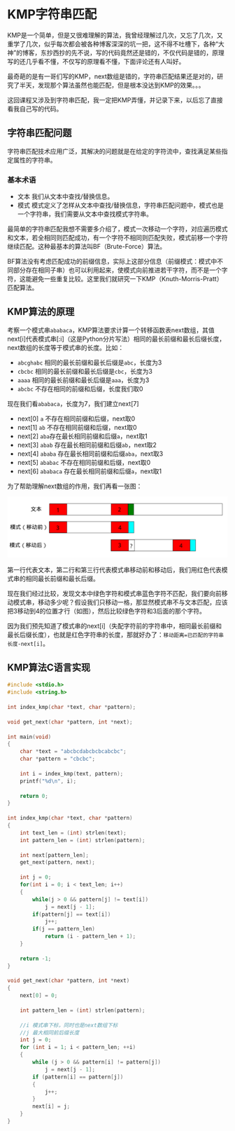 # KMP字符串匹配

KMP是一个简单，但是又很难理解的算法，我曾经理解过几次，又忘了几次，又重学了几次，似乎每次都会被各种博客深深的坑一把，这不得不吐槽下，各种“大神”的博客，东抄西抄的先不说，写的代码竟然还是错的，不仅代码是错的，原理写的还几乎看不懂，不仅写的原理看不懂，下面评论还有人叫好。

最奇葩的是有一哥们写的KMP，next数组是错的，字符串匹配结果还是对的，研究了半天，发现那个算法虽然也能匹配，但是根本没达到KMP的效果。。。

这回课程又涉及到字符串匹配，我一定把KMP弄懂，并记录下来，以后忘了直接看我自己写的代码。

## 字符串匹配问题

字符串匹配技术应用广泛，其解决的问题就是在给定的字符流中，查找满足某些指定属性的字符串。

### 基本术语

* 文本 我们从文本中查找/替换信息。
* 模式 模式定义了怎样从文本中查找/替换信息，字符串匹配问题中，模式也是一个字符串，我们需要从文本中查找模式字符串。

最简单的字符串匹配我想不需要多介绍了，模式一次移动一个字符，对应遍历模式和文本，若全相同则匹配成功，有一个字符不相同则匹配失败，模式前移一个字符继续匹配。这种最基本的算法叫BF（Brute-Force）算法。

BF算法没有考虑匹配成功的前缀信息，实际上这部分信息（前缀模式：模式中不同部分存在相同子串）也可以利用起来，使模式向前推进若干字符，而不是一个字符，这能避免一些重复比较。这里我们就研究一下KMP（Knuth-Morris-Pratt）匹配算法。

## KMP算法的原理

考察一个模式串`ababaca`，KMP算法要求计算一个转移函数表next数组，其值next[i]代表模式串[:i]（这是Python分片写法）相同的最长前缀和最长后缀长度，next数组的长度等于模式串的长度。比如：

* `abcghabc` 相同的最长前缀和最长后缀是`abc`，长度为3
* `cbcbc` 相同的最长前缀和最长后缀是`cbc`，长度为3
* `aaaa` 相同的最长前缀和最长后缀是`aaa`，长度为3
* `abcbc` 不存在相同的前缀和后缀，长度我们取0

现在我们看`ababaca`，长度为7，我们建立next[7]

* next[0] `a` 不存在相同前缀和后缀，next取0
* next[1] `ab` 不存在相同前缀和后缀，next取0
* next[2] `aba`存在最长相同前缀和后缀`a`，next取1
* next[3] `abab` 存在最长相同前缀和后缀`ab`，next取2
* next[4] `ababa` 存在最长相同前缀和后缀`aba`，next取3
* next[5] `ababac` 不存在相同前缀和后缀，next取0
* next[6] `ababaca` 存在最长相同前缀和后缀`a`，next取1

为了帮助理解next数组的作用，我们再看一张图：

![](res/1.png)

第一行代表文本，第二行和第三行代表模式串移动前和移动后，我们用红色代表模式串的相同最长前缀和最长后缀。

现在我们经过比较，发现文本中绿色字符和模式串蓝色字符不匹配，我们要向前移动模式串，移动多少呢？假设我们只移动一格，那显然模式串不与文本匹配，应该把3移动到4的位置才行（如图），然后比较绿色字符和3后面的那个字符。

因为我们预先知道了模式串的next[i]（失配字符前的字符串中，相同最长前缀和最长后缀长度），也就是红色字符串的长度，那就好办了：`移动距离=已匹配的字符串长度-next[i]`。

## KMP算法C语言实现

```c
#include <stdio.h>
#include <string.h>

int index_kmp(char *text, char *pattern);

void get_next(char *pattern, int *next);

int main(void)
{
	char *text = "abcbcdabcbcbcabcbc";
	char *pattern = "cbcbc";

	int i = index_kmp(text, pattern);
	printf("%d\n", i);

	return 0;
}

int index_kmp(char *text, char *pattern)
{
	int text_len = (int) strlen(text);
	int pattern_len = (int) strlen(pattern);

	int next[pattern_len];
	get_next(pattern, next);

	int j = 0;
	for(int i = 0; i < text_len; i++)
	{
		while(j > 0 && pattern[j] != text[i])
			j = next[j - 1];
		if(pattern[j] == text[i])
			j++;
		if(j == pattern_len)
			return (i - pattern_len + 1);
	}

	return -1;
}

void get_next(char *pattern, int *next)
{
	next[0] = 0;

	int pattern_len = (int) strlen(pattern);

	//i 模式串下标，同时也是next数组下标
	//j 最大相同前后缀长度
	int j = 0;
	for (int i = 1; i < pattern_len; ++i)
	{
		while (j > 0 && pattern[i] != pattern[j])
			j = next[j - 1];
		if (pattern[i] == pattern[j])
		{
			j++;
		}
		next[i] = j;
	}
}
```
